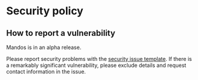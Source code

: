 # Security policy

## How to report a vulnerability

Mandos is in an alpha release.

Please report security problems with the
[security issue template](https://github.com/dmyersturnbull/mandos/issues/new?labels=kind%3A+security+%F0%9F%94%92&template=security.md).
If there is a remarkably significant vulnerability, please exclude details and request
contact information in the issue.
